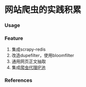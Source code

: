 网站爬虫的实践积累
====

### Usage


### Feature
1. 集成scrapy-redis
2. 改造dupefilter，使用bloomfilter
3. 通用网页正文抽取
4. 集成[爬虫代理IP池](https://github.com/acefei/proxy_pool)

### References

